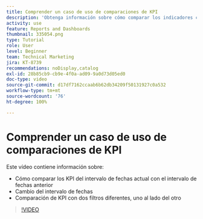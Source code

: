 ```yaml
---
title: Comprender un caso de uso de comparaciones de KPI
description: 'Obtenga información sobre cómo comparar los indicadores clave de rendimiento (KPI) en el [!UICONTROL Análisis mejorado] desde el intervalo de fechas actual hasta un intervalo de fechas anterior y cómo comparar los KPI con dos filtros diferentes. '
activity: use
feature: Reports and Dashboards
thumbnail: 335054.png
type: Tutorial
role: User
level: Beginner
team: Technical Marketing
jira: KT-8739
recommendations: noDisplay,catalog
exl-id: 28b85cb9-cb9e-4f0a-ad09-9a0d73d05ed0
doc-type: video
source-git-commit: d17df7162ccaab6b62db34209f50131927c0a532
workflow-type: tm+mt
source-wordcount: '76'
ht-degree: 100%

---
```


# Comprender un caso de uso de comparaciones de KPI

Este vídeo contiene información sobre:

* Cómo comparar los KPI del intervalo de fechas actual con el intervalo de fechas anterior
* Cambio del intervalo de fechas
* Comparación de KPI con dos filtros diferentes, uno al lado del otro

>[!VIDEO](https://video.tv.adobe.com/v/3440250/?quality=12&learn=on&enablevpops&captions=spa)
